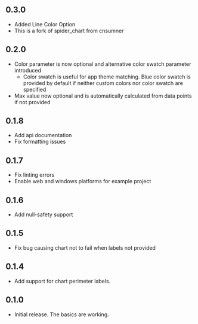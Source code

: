 ## 0.3.0

- Added Line Color Option
- This is a fork of spider_chart from cnsumner

## 0.2.0

- Color parameter is now optional and alternative color swatch parameter introduced
  - Color swatch is useful for app theme matching. Blue color swatch is provided by default if neither custom colors nor color swatch are specified
- Max value now optional and is automatically calculated from data points if not provided

## 0.1.8

- Add api documentation
- Fix formatting issues

## 0.1.7

- Fix linting errors
- Enable web and windows platforms for example project

## 0.1.6

- Add null-safety support

## 0.1.5

- Fix bug causing chart not to fail when labels not provided

## 0.1.4

- Add support for chart perimeter labels.

## 0.1.0

- Initial release. The basics are working.
